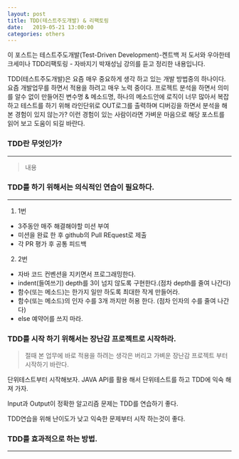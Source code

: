 ```yaml
---
layout: post
title: TDD(테스트주도개발) & 리팩토링
date:   2019-05-21 13:00:00
categories: others
---
```


이 포스트는 테스트주도개발(Test-Driven Development)-켄트백 저 도서와 우아한테크세미나 TDD리팩토링 - 자바지기 박재성님 강의를 듣고 정리한 내용입니다.

TDD(테스트주도개발)은 요즘 매우 중요하게 생각 하고 있는 개발 방법중의 하나이다. 요즘 개발업무를 하면서 적용을 하려고 매우 노력 중이다.
프로젝트 분석을 하면서 의미를 알수 없이 만들어진 변수명 & 메소드명, 하나의 메소드안에 로직이 너무 많아서 복잡하고 
테스트를 하기 위해 라인단위로 OUT로그를 출력하며 디버깅을 하면서 분석을 해본 경험이 있지 않는가?
이런 경험이 있는 사람이라면 가벼운 마음으로 해당 포스트를 읽어 보고 도움이 되길 바란다.

### TDD란 무엇인가?
------
> 내용



### TDD를 하기 위해서는 의식적인 연습이 필요하다.
------
1. 1번
* 3주동안 매주 해결해야할 미션 부여
* 미션을 완료 한 후 github의 Pull REquest로 제출
* 각 PR 평가 후 공통 피드백
	
2. 2번
* 자바 코드 컨벤션을 지키면서 프로그래밍한다.
* indent(들여쓰기) depth를 3이 넘지 않도록 구현한다.(점차 depth를 줄여 나간다)
* 함수(또는 메소드)는 한가지 일만 하도록 최대한 작게 만들어라.
* 함수(또는 메소드)의 인자 수를 3개 까지만 허용 한다. (점차 인자의 수를 줄여 나간다)
* else 예약어를 쓰지 마라.

### TDD를 시작 하기 위해서는 장난감 프로젝트로 시작하라.
>절때 본 업무에 바로 적용을 하려는 생각은 버리고 가벼운 장난감 프로젝트 부터 시작하기 바란다.

단위테스트부터 시작해보자.
JAVA API를 활용 해서 단위테스트를 하고 TDD에 익숙 해져 가자.

Input과 Output이 정확한 알고리즘 문제는 TDD를 연습하기 좋다.

TDD연습을 위해 난이도가 낮고 익숙한 문제부터 시작 하는것이 좋다.

### TDD를 효과적으로 하는 방법.
------
